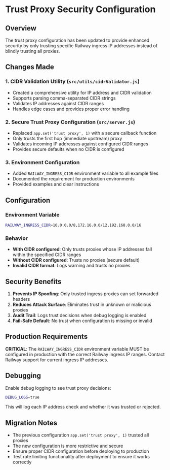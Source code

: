 # Trust Proxy Security Configuration

## Overview

The trust proxy configuration has been updated to provide enhanced security by only trusting specific Railway ingress IP addresses instead of blindly trusting all proxies.

## Changes Made

### 1. CIDR Validation Utility (`src/utils/cidrValidator.js`)
- Created a comprehensive utility for IP address and CIDR validation
- Supports parsing comma-separated CIDR strings
- Validates IP addresses against CIDR ranges
- Handles edge cases and provides proper error handling

### 2. Secure Trust Proxy Configuration (`src/server.js`)
- Replaced `app.set('trust proxy', 1)` with a secure callback function
- Only trusts the first hop (immediate upstream) proxy
- Validates incoming IP addresses against configured CIDR ranges
- Provides secure defaults when no CIDR is configured

### 3. Environment Configuration
- Added `RAILWAY_INGRESS_CIDR` environment variable to all example files
- Documented the requirement for production environments
- Provided examples and clear instructions

## Configuration

### Environment Variable
```bash
RAILWAY_INGRESS_CIDR=10.0.0.0/8,172.16.0.0/12,192.168.0.0/16
```

### Behavior
- **With CIDR configured**: Only trusts proxies whose IP addresses fall within the specified CIDR ranges
- **Without CIDR configured**: Trusts no proxies (secure default)
- **Invalid CIDR format**: Logs warning and trusts no proxies

## Security Benefits

1. **Prevents IP Spoofing**: Only trusted ingress proxies can set forwarded headers
2. **Reduces Attack Surface**: Eliminates trust in unknown or malicious proxies
3. **Audit Trail**: Logs trust decisions when debug logging is enabled
4. **Fail-Safe Default**: No trust when configuration is missing or invalid

## Production Requirements

**CRITICAL**: The `RAILWAY_INGRESS_CIDR` environment variable MUST be configured in production with the correct Railway ingress IP ranges. Contact Railway support for current ingress IP addresses.

## Debugging

Enable debug logging to see trust proxy decisions:
```bash
DEBUG_LOGS=true
```

This will log each IP address check and whether it was trusted or rejected.

## Migration Notes

- The previous configuration `app.set('trust proxy', 1)` trusted all proxies
- The new configuration is more restrictive and secure
- Ensure proper CIDR configuration before deploying to production
- Test rate limiting functionality after deployment to ensure it works correctly
